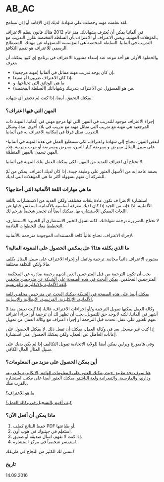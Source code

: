 AB_AC
===

لقد تعلمت مهنة وحصلت على شهادة. لديك إذن الإقامة أو إذن تسامح.

في ألمانيا يمكن أن يُعتَرف بشهادتك. منذ عام 2012 هناك قانون ينظم الاعتراف بالمؤهلات المهنية. ويعني الاعتراف أو الاعتراف بأن السلطة المختصة تقارن التدريب مع التدريب في ألمانيا. السلطة المختصة هي المؤسسة المسؤولة عن مهنتك. المصطلح الرسمي للاعتراف هو تقييم التكافؤ.

والخطوة الأولى هو أخذ موعد عند إسداء مشورة الاعتراف في برنامج إي كيو. يمكنك أن تعرف،

- إن كان يوجد تدريب مهنة مماثل في ألمانيا (مهنة مرجعية)،
- إذا كان الاعتراف ضروريا أو مفيدا،
- ما هي الوثائق التي تحتاجها، و
- من هو المسؤول عن الاعتراف بتدريبك وشهاداتك (السلطة المختصة).

يمكنك التحقق، أيضا، إذا كنت لم تحضر أي شهادة.

### المهن التي فيها اعتراف؟

إجراء الاعتراف موجود للتدريب في المهن التي لها مرجع مهني في ألمانيا. المهنة ذات المرجعية هي مهنة مع تدريب التي تماثل مهنة مع تدريب في بلاد أخرى. مدة وشكل التدريب تمثل فرقا في إمكانية الاعتراف به في ألمانيا.

لبعض المهن، تحتاج إلى شهادة واعتراف، لكي تستطيع العمل في هذه المهنة في ألمانيا-على سبيل المثال ممرض و ممرضة كبار السن، ممرض وممرضة أو مرب ومربية. هذه المهن تسمى بالمهن المنظَمَّة.

لا تحتاج أي اعتراف للعديد من المهن، لكي يمكنك العمل بتلك المهنة في ألمانيا.

بصفة عامة إنه من الأسهل العثور على وظيفة جيدة، إذا كان لديك اعتراف. يمكن من ثَمّ للشركة أن تفهم بسهولة أكثر ما هي المؤهلات التي لديك.

### ما هي مهارات اللغة الألمانية التي أحتاجها؟

استشارة الاعترا ف تكون عادة بلغات مختلفة. ولكن العديد من الاستشارات باللغة الألمانية. لذا فإنه من الجيد إذا كان لديك معرفة أساسية بالألمانية. استفسر قبلها عن اللغات الممكن الاستشارة بها. يمكنك أيضاً أن تحضر شخصاً يترجم لك.

لا تحتاج بالضرورة ترجمة شهاداتك. لكنه تسهل للخبير الاستشاري أو الخبيرة الاستشاري، التخطيط معك للخطوات القادمة.

لإجراء الاعتراف، تحتاج غالباً كافة المستندات الموجودة مترجمة بالألمانية.

### ما الذي يكلفه هذا؟ عل يمكنني الحصول على المعونة المالية؟

مشورة الاعتراف دائماً مجانية. ترجمة وثائقك أو إجراء الاعتراف على سبيل المثال يكلف مالا ولكن التكلفة مختلفة.

يجب أن تكون الترجمة من قبل المترجمين الذين لديهم رخصة صادرة عن المحكمة-المترجمين المحلفين. [يمكن البحث في هذه الصفحة على الشبكة عن مترجمين ملحفين للغة الألمانية والانكليزية والفرنسية](http://suche.bdue.de/).

[يمكنك أيضا على هذه الصفحة في الشبكة يمكنك البحث عن مترجمين محلفين للغة الألمانية، الإنكليزية، الفرنسية، الإيطالية والإسبانية.](http:\www.justiz-dolmetscher.de\suche.jsp)

وكالة العمل يمكنها تمويل الترجمة و/أو إجراءات الاعتراف، غالبا، إذا كنت تعيش منذ 3 أشهر في ألمانيا. لكنه لايوجد حق للتمويل. يجب أن تظهر لك أن ترجمة أو إجراء اعتراف مهم للعثور على عمل. تحدث قبل الترجمة أو إجراء اعتراف مع وكالة العمل عن تمويل.

إذا كنت غير مسجل بعد في وكالة العمل، يمكنك أن تفعل ذلك. لا يمكنك الحصول على إعانات العاطل عن العمل، ولكن يمكنك الحصول على استشارة.

وفي هامبورغ وبرلين يمكن أيضا للولاية الاتحادية تمويل التكاليف إذا لم يكن بديك على سبيل المثال المال الكافي.

### أين يمكن الحصول على مزيد من المعلومات؟

[هنا سوف تجد تطبيق حيث يمكنك العثور على المعلومات الهامة بالانكليزية والعربية، وداري، والفارسية، والتيغرانية ولغة الباشتو.](https://www.anerkennung-in-deutschland.de/html/de/app.php) يمكنك العثور أيضا على مكتب استشارة بالقرب منك.

[ما هو الاعتراف؟](#anerkennung)

[كيف أقوم بالتسجيل في وكالة العمل؟](#agenturregistrierung)

### ماذا يمكن أن أفعل الآن؟

  1. حفظ النتائج كملف PDF أو طباعتها.
  2. استَعلِم في جيتبوك في هوب أون.
  3. إذا كنت لا تفهم، اسأل صديقة أو صديق.
  4. استفسر شخصياً في مركز استشارة.

نتمنى لك الكثير من النجاح في طريقك!

### تاريخ

14.09.2016
